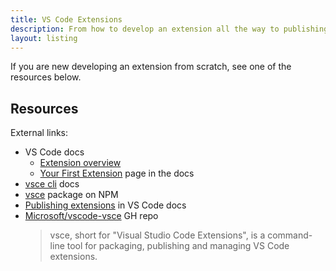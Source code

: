 ```yaml
---
title: VS Code Extensions
description: From how to develop an extension all the way to publishing it
layout: listing
---
```


If you are new developing an extension from scratch, see one of the resources below.

## Resources

External links:

- VS Code docs
    - [Extension overview](https://code.visualstudio.com/api)
    - [Your First Extension](https://code.visualstudio.com/api/get-started/your-first-extension) page in the docs
- [vsce cli](https://vscode-docs.readthedocs.io/en/latest/tools/vscecli/) docs
- [vsce](https://www.npmjs.com/package/vsce) package on NPM
- [Publishing extensions](https://code.visualstudio.com/api/working-with-extensions/publishing-extension) in VS Code docs
- [Microsoft/vscode-vsce](https://github.com/Microsoft/vscode-vsce) GH repo
    > vsce, short for "Visual Studio Code Extensions", is a command-line tool for packaging, publishing and managing VS Code extensions.
